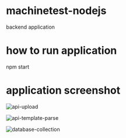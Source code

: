 # machinetest-nodejs
backend application


# how to run application
npm start

# application screenshot
![api-upload](https://github.com/surendransaha/machinetest-nodejs/assets/71213725/a09e1fa3-808e-4c2b-a259-708a65af2c70)

![api-template-parse](https://github.com/surendransaha/machinetest-nodejs/assets/71213725/15a7e8da-b07b-401f-9da6-536f32f8516d)

![database-collection](https://github.com/surendransaha/machinetest-nodejs/assets/71213725/83a88453-8462-482b-a231-740f4de34bcb)
